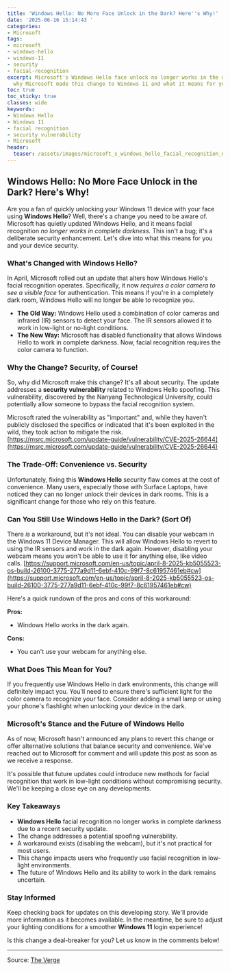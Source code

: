 ```yaml
---
title: 'Windows Hello: No More Face Unlock in the Dark? Here''s Why!'
date: '2025-06-16 15:14:43 '
categories:
- Microsoft
tags:
- microsoft
- windows-hello
- windows-11
- security
- facial-recognition
excerpt: Microsoft's Windows Hello face unlock no longer works in the dark! Learn
  why Microsoft made this change to Windows 11 and what it means for you.
toc: true
toc_sticky: true
classes: wide
keywords:
- Windows Hello
- Windows 11
- facial recognition
- security vulnerability
- Microsoft
header:
  teaser: /assets/images/microsoft_s_windows_hello_facial_recognition_no_lo_20250616151442.jpg
---
```


## Windows Hello: No More Face Unlock in the Dark? Here's Why!

Are you a fan of quickly unlocking your Windows 11 device with your face using **Windows Hello**? Well, there's a change you need to be aware of. Microsoft has quietly updated Windows Hello, and it means facial recognition *no longer works in complete darkness*.  This isn't a bug; it's a deliberate security enhancement. Let's dive into what this means for you and your device security.

### What's Changed with Windows Hello?

In April, Microsoft rolled out an update that alters how Windows Hello's facial recognition operates.  Specifically, it now *requires a color camera to see a visible face* for authentication. This means if you're in a completely dark room, Windows Hello will no longer be able to recognize you.

*   **The Old Way:** Windows Hello used a combination of color cameras and infrared (IR) sensors to detect your face. The IR sensors allowed it to work in low-light or no-light conditions.
*   **The New Way:**  Microsoft has disabled functionality that allows Windows Hello to work in complete darkness. Now, facial recognition requires the color camera to function.

### Why the Change? Security, of Course!

So, why did Microsoft make this change?  It's all about security.  The update addresses a **security vulnerability** related to Windows Hello spoofing. This vulnerability, discovered by the Nanyang Technological University, could potentially allow someone to bypass the facial recognition system.

Microsoft rated the vulnerability as "important" and, while they haven't publicly disclosed the specifics or indicated that it's been exploited in the wild, they took action to mitigate the risk. [https://msrc.microsoft.com/update-guide/vulnerability/CVE-2025-26644](https://msrc.microsoft.com/update-guide/vulnerability/CVE-2025-26644) 

### The Trade-Off: Convenience vs. Security

Unfortunately, fixing this **Windows Hello** security flaw comes at the cost of convenience.  Many users, especially those with Surface Laptops, have noticed they can no longer unlock their devices in dark rooms. This is a significant change for those who rely on this feature.

### Can You Still Use Windows Hello in the Dark? (Sort Of)

There *is* a workaround, but it's not ideal. You can disable your webcam in the Windows 11 Device Manager. This will allow Windows Hello to revert to using the IR sensors and work in the dark again. However, disabling your webcam means you won't be able to use it for anything else, like video calls. [https://support.microsoft.com/en-us/topic/april-8-2025-kb5055523-os-build-26100-3775-277a9d11-6ebf-410c-99f7-8c61957461eb#cw](https://support.microsoft.com/en-us/topic/april-8-2025-kb5055523-os-build-26100-3775-277a9d11-6ebf-410c-99f7-8c61957461eb#cw)

Here's a quick rundown of the pros and cons of this workaround:

**Pros:**

*   Windows Hello works in the dark again.

**Cons:**

*   You can't use your webcam for anything else.

### What Does This Mean for You?

If you frequently use Windows Hello in dark environments, this change will definitely impact you. You'll need to ensure there's sufficient light for the color camera to recognize your face.  Consider adding a small lamp or using your phone's flashlight when unlocking your device in the dark. 

### Microsoft's Stance and the Future of Windows Hello

As of now, Microsoft hasn't announced any plans to revert this change or offer alternative solutions that balance security and convenience. We've reached out to Microsoft for comment and will update this post as soon as we receive a response.

It's possible that future updates could introduce new methods for facial recognition that work in low-light conditions without compromising security.  We'll be keeping a close eye on any developments.

### Key Takeaways

*   **Windows Hello** facial recognition no longer works in complete darkness due to a recent security update.
*   The change addresses a potential spoofing vulnerability.
*   A workaround exists (disabling the webcam), but it's not practical for most users.
*   This change impacts users who frequently use facial recognition in low-light environments.
*   The future of Windows Hello and its ability to work in the dark remains uncertain.

### Stay Informed

Keep checking back for updates on this developing story. We'll provide more information as it becomes available. In the meantime, be sure to adjust your lighting conditions for a smoother **Windows 11** login experience!

Is this change a deal-breaker for you? Let us know in the comments below!

---

Source: [The Verge](https://www.theverge.com/news/687547/microsoft-windows-hello-facial-recognition-unlock-dark-room-not-working)
